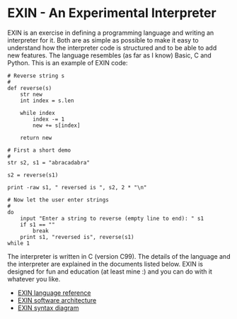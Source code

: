 # EXIN - An Experimental Interpreter

EXIN is an exercise in defining a programming language and writing an interpreter for it. Both are as simple as possible to make it easy to understand how the interpreter code is structured and to be able to add new features. The language resembles (as far as I know) Basic, C and Python. This is an example of EXIN code:
```
# Reverse string s
#
def reverse(s)
    str new
    int index = s.len

    while index
        index -= 1
        new += s[index]

    return new

# First a short demo
#
str s2, s1 = "abracadabra"

s2 = reverse(s1)

print -raw s1, " reversed is ", s2, 2 * "\n"

# Now let the user enter strings
#
do
    input "Enter a string to reverse (empty line to end): " s1
    if s1 == ""
        break
    print s1, "reversed is", reverse(s1)
while 1
```
The interpreter is written in C (version C99). The details of the language and the interpreter are explained in the documents listed below. EXIN is designed for fun and education (at least mine :) and you can do with it whatever you like.

- [EXIN language reference](EXIN%20language%20reference.md)
- [EXIN software architecture](EXIN%20software%20architecture.md)
- [EXIN syntax diagram](EXIN%20syntax%20diagram.pdf)
